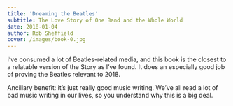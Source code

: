 ```yaml
---
title: 'Dreaming the Beatles'
subtitle: The Love Story of One Band and the Whole World
date: 2018-01-04
author: Rob Sheffield
cover: /images/book-0.jpg
---
```


I’ve consumed a lot of Beatles-related media, and this book is the closest to a relatable version of the Story as I’ve found. It does an especially good job of proving the Beatles relevant to 2018.

Ancillary benefit: it’s just really good music writing. We’ve all read a lot of bad music writing in our lives, so you understand why this is a big deal.